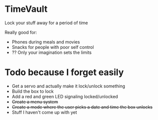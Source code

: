 # TimeVault
Lock your stuff away for a period of time

Really good for:
* Phones during meals and movies
* Snacks for people with poor self control
* ?? Only your imagination sets the limits


# Todo because I forget easily
* Get a servo and actually make it lock/unlock something
* Build the box to lock
* Add a red and green LED signaling locked/unlocked
* ~~Create a menu system~~
* ~~Create a mode where the user picks a date and time the box unlocks~~
* Stuff I haven't come up with yet